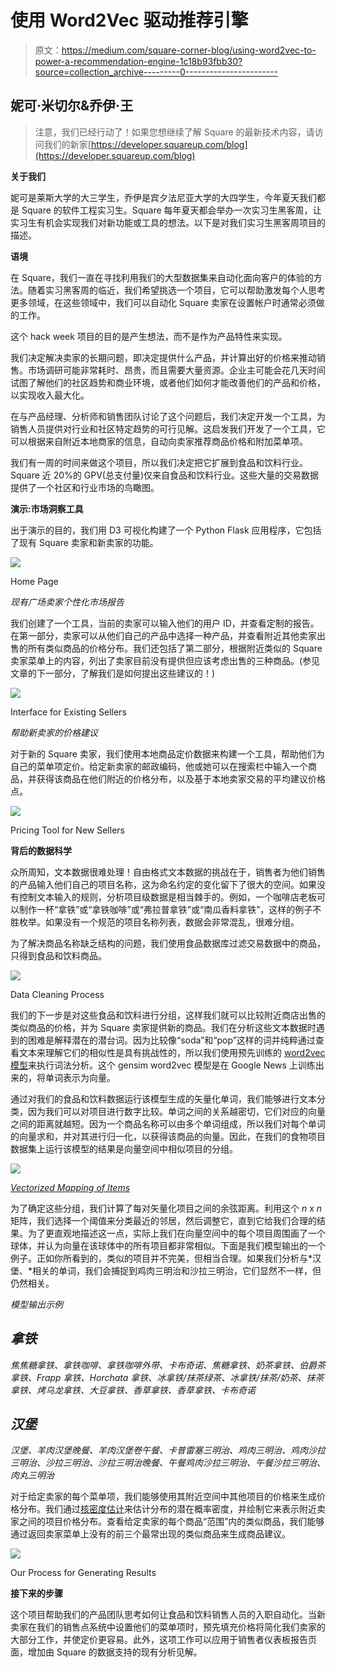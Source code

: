 # 使用 Word2Vec 驱动推荐引擎

> 原文：<https://medium.com/square-corner-blog/using-word2vec-to-power-a-recommendation-engine-1c18b93fbb30?source=collection_archive---------0----------------------->

## 妮可·米切尔&乔伊·王

> 注意，我们已经行动了！如果您想继续了解 Square 的最新技术内容，请访问我们的新家[https://developer.squareup.com/blog](https://developer.squareup.com/blog)

**关于我们**

妮可是莱斯大学的大三学生，乔伊是宾夕法尼亚大学的大四学生，今年夏天我们都是 Square 的软件工程实习生。Square 每年夏天都会举办一次实习生黑客周，让实习生有机会实现我们对新功能或工具的想法。以下是对我们实习生黑客周项目的描述。

**语境**

在 Square，我们一直在寻找利用我们的大型数据集来自动化面向客户的体验的方法。随着实习黑客周的临近，我们希望挑选一个项目，它可以帮助激发每个人思考更多领域，在这些领域中，我们可以自动化 Square 卖家在设置帐户时通常必须做的工作。

这个 hack week 项目的目的是产生想法，而不是作为产品特性来实现。

我们决定解决卖家的长期问题，即决定提供什么产品，并计算出好的价格来推动销售。市场调研可能非常耗时、昂贵，而且需要大量资源。企业主可能会花几天时间试图了解他们的社区趋势和商业环境，或者他们如何才能改善他们的产品和价格，以实现收入最大化。

在与产品经理、分析师和销售团队讨论了这个问题后，我们决定开发一个工具，为销售人员提供对行业和社区特定趋势的可行见解。这启发我们开发了一个工具，它可以根据来自附近本地商家的信息，自动向卖家推荐商品价格和附加菜单项。

我们有一周的时间来做这个项目，所以我们决定把它扩展到食品和饮料行业。Square 近 20%的 GPV(总支付量)仅来自食品和饮料行业。这些大量的交易数据提供了一个社区和行业市场的鸟瞰图。

**演示:市场洞察工具**

出于演示的目的，我们用 D3 可视化构建了一个 Python Flask 应用程序，它包括了现有 Square 卖家和新卖家的功能。

![](img/7dc96444989bc078249ae032f94e1885.png)

Home Page

*现有广场卖家个性化市场报告*

我们创建了一个工具，当前的卖家可以输入他们的用户 ID，并查看定制的报告。在第一部分，卖家可以从他们自己的产品中选择一种产品，并查看附近其他卖家出售的所有类似商品的价格分布。我们还包括了第二部分，根据附近类似的 Square 卖家菜单上的内容，列出了卖家目前没有提供但应该考虑出售的三种商品。(参见文章的下一部分，了解我们是如何提出这些建议的！)

![](img/dc4b5cceaf109a555a2c1f809bb4726e.png)

Interface for Existing Sellers

*帮助新卖家的价格建议*

对于新的 Square 卖家，我们使用本地商品定价数据来构建一个工具，帮助他们为自己的菜单项定价。给定新卖家的邮政编码，他或她可以在搜索栏中输入一个商品，并获得该商品在他们附近的价格分布，以及基于本地卖家交易的平均建议价格点。

![](img/0e0c62b1899fa5a6570276651fe99d51.png)

Pricing Tool for New Sellers

**背后的数据科学**

众所周知，文本数据很难处理！自由格式文本数据的挑战在于，销售者为他们销售的产品输入他们自己的项目名称，这为命名约定的变化留下了很大的空间。如果没有控制文本输入的规则，分析项目级数据是相当棘手的。例如，一个咖啡店老板可以制作一杯“拿铁”或“拿铁咖啡”或“弗拉普拿铁”或“南瓜香料拿铁”，这样的例子不胜枚举。如果没有一个规范的项目名称列表，数据会非常混乱，很难分组。

为了解决商品名称缺乏结构的问题，我们使用食品数据库过滤交易数据中的商品，只得到食品和饮料商品。

![](img/ffe3fa94e1e3fe5362ca0475f49cf5ef.png)

Data Cleaning Process

我们的下一步是对这些食品和饮料进行分组，这样我们就可以比较附近商店出售的类似商品的价格，并为 Square 卖家提供新的商品。我们在分析这些文本数据时遇到的困难是解释潜在的潜台词。因为比较像“soda”和“pop”这样的词并纯粹通过查看文本来理解它们的相似性是具有挑战性的，所以我们使用预先训练的 [word2vec 模型](https://www.tensorflow.org/tutorials/word2vec)来执行词法分析。这个 gensim word2vec 模型是在 Google News 上训练出来的，将单词表示为向量。

通过对我们的食品和饮料数据运行该模型生成的矢量化单词，我们能够进行文本分类，因为我们可以对项目进行数字比较。单词之间的关系越密切，它们对应的向量之间的距离就越短。因为一个商品名称可以由多个单词组成，所以我们对每个单词的向量求和，并对其进行归一化，以获得该商品的向量。因此，在我们的食物项目数据集上运行该模型的结果是向量空间中相似项目的分组。

![](img/131f7cd4a2e5d6277d1ad14aa90a52fd.png)

[*Vectorized Mapping of Items*](https://erikbern.com/2015/09/24/nearest-neighbor-methods-vector-models-part-1.html)

为了确定这些分组，我们计算了每对矢量化项目之间的余弦距离。利用这个 *n* x *n* 矩阵，我们选择一个阈值来分类最近的邻居，然后调整它，直到它给我们合理的结果。为了更直观地描述这一点，实际上我们在向量空间中的每个项目周围画了一个球体，并认为向量在该球体中的所有项目都非常相似。下面是我们模型输出的一个例子。正如你所看到的，类似的项目并不完美，但相当合理。如果我们分析与*汉堡、*相关的单词，我们会捕捉到鸡肉三明治和沙拉三明治，它们显然不一样，但仍然相关。

*模型输出示例*

## ***拿铁***

*焦焦糖拿铁、拿铁咖啡、拿铁咖啡外带、卡布奇诺、焦糖拿铁、奶茶拿铁、伯爵茶拿铁、Frapp 拿铁、Horchata 拿铁、冰拿铁/抹茶绿茶、冰拿铁/抹茶/奶茶、抹茶拿铁、烤乌龙拿铁、大豆拿铁、香草拿铁、香草拿铁、卡布奇诺*

## ***汉堡***

*汉堡、羊肉汉堡晚餐、羊肉汉堡卷午餐、卡普雷塞三明治、鸡肉三明治、鸡肉沙拉三明治、沙拉三明治、沙拉三明治晚餐、午餐鸡肉沙拉三明治、午餐沙拉三明治、肉丸三明治*

对于给定卖家的每个菜单项，我们能够使用其附近空间中其他项目的价格来生成价格分布。我们通过[核密度估计](https://en.wikipedia.org/wiki/Kernel_density_estimation)来估计分布的潜在概率密度，并绘制它来表示附近卖家之间的项目价格分布。查看给定卖家的每个商品“范围”内的类似商品，我们能够通过返回卖家菜单上没有的前三个最常出现的类似商品来生成商品建议。

![](img/8f4e31c0383cea734579dd94679a4777.png)

Our Process for Generating Results

**接下来的步骤**

这个项目帮助我们的产品团队思考如何让食品和饮料销售人员的入职自动化。当新卖家在我们的销售点系统中设置他们的菜单项时，预先填充价格将简化我们卖家的大部分工作，并使定价更容易。此外，这项工作可以应用于销售者仪表板报告页面，增加由 Square 的数据支持的现有分析见解。